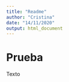 ```yaml
---
title: "Readme"
author: "Cristina"
date: "14/11/2020"
output: html_document
---
```


# Prueba

Texto